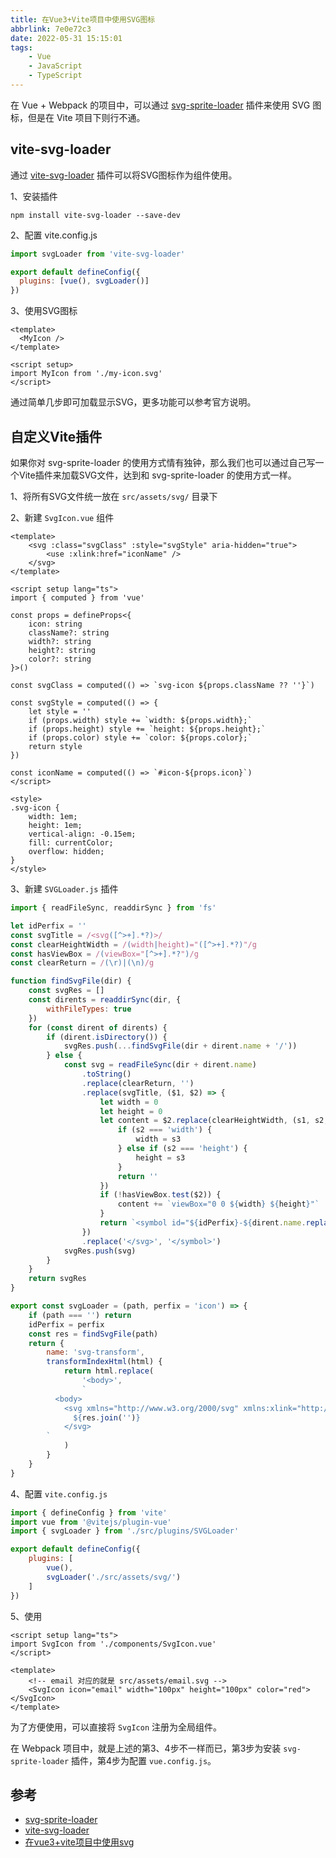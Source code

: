 ```yaml
---
title: 在Vue3+Vite项目中使用SVG图标
abbrlink: 7e0e72c3
date: 2022-05-31 15:15:01
tags:
    - Vue
    - JavaScript
    - TypeScript
---
```


在 Vue + Webpack 的项目中，可以通过 [svg-sprite-loader](https://github.com/JetBrains/svg-sprite-loader) 插件来使用 SVG 图标，但是在 Vite 项目下则行不通。

## vite-svg-loader

通过 [vite-svg-loader](https://github.com/jpkleemans/vite-svg-loader) 插件可以将SVG图标作为组件使用。

1、安装插件
```shell
npm install vite-svg-loader --save-dev
```

2、配置 vite.config.js
```JavaScript
import svgLoader from 'vite-svg-loader'

export default defineConfig({
  plugins: [vue(), svgLoader()]
})
```

3、使用SVG图标
```Vue
<template>
  <MyIcon />
</template>

<script setup>
import MyIcon from './my-icon.svg'
</script>
```

通过简单几步即可加载显示SVG，更多功能可以参考官方说明。

## 自定义Vite插件

如果你对 svg-sprite-loader 的使用方式情有独钟，那么我们也可以通过自己写一个Vite插件来加载SVG文件，达到和 svg-sprite-loader 的使用方式一样。

1、将所有SVG文件统一放在 `src/assets/svg/` 目录下

2、新建 `SvgIcon.vue` 组件
```Vue
<template>
    <svg :class="svgClass" :style="svgStyle" aria-hidden="true">
        <use :xlink:href="iconName" />
    </svg>
</template>

<script setup lang="ts">
import { computed } from 'vue'

const props = defineProps<{
    icon: string
    className?: string
    width?: string
    height?: string
    color?: string
}>()

const svgClass = computed(() => `svg-icon ${props.className ?? ''}`)

const svgStyle = computed(() => {
    let style = ''
    if (props.width) style += `width: ${props.width};`
    if (props.height) style += `height: ${props.height};`
    if (props.color) style += `color: ${props.color};`
    return style
})

const iconName = computed(() => `#icon-${props.icon}`)
</script>

<style>
.svg-icon {
    width: 1em;
    height: 1em;
    vertical-align: -0.15em;
    fill: currentColor;
    overflow: hidden;
}
</style>
```

3、新建 `SVGLoader.js` 插件
```JavaScript
import { readFileSync, readdirSync } from 'fs'

let idPerfix = ''
const svgTitle = /<svg([^>+].*?)>/
const clearHeightWidth = /(width|height)="([^>+].*?)"/g
const hasViewBox = /(viewBox="[^>+].*?")/g
const clearReturn = /(\r)|(\n)/g

function findSvgFile(dir) {
    const svgRes = []
    const dirents = readdirSync(dir, {
        withFileTypes: true
    })
    for (const dirent of dirents) {
        if (dirent.isDirectory()) {
            svgRes.push(...findSvgFile(dir + dirent.name + '/'))
        } else {
            const svg = readFileSync(dir + dirent.name)
                .toString()
                .replace(clearReturn, '')
                .replace(svgTitle, ($1, $2) => {
                    let width = 0
                    let height = 0
                    let content = $2.replace(clearHeightWidth, (s1, s2, s3) => {
                        if (s2 === 'width') {
                            width = s3
                        } else if (s2 === 'height') {
                            height = s3
                        }
                        return ''
                    })
                    if (!hasViewBox.test($2)) {
                        content += `viewBox="0 0 ${width} ${height}"`
                    }
                    return `<symbol id="${idPerfix}-${dirent.name.replace('.svg', '')}" ${content}>`
                })
                .replace('</svg>', '</symbol>')
            svgRes.push(svg)
        }
    }
    return svgRes
}

export const svgLoader = (path, perfix = 'icon') => {
    if (path === '') return
    idPerfix = perfix
    const res = findSvgFile(path)
    return {
        name: 'svg-transform',
        transformIndexHtml(html) {
            return html.replace(
                '<body>',
                `
          <body>
            <svg xmlns="http://www.w3.org/2000/svg" xmlns:xlink="http://www.w3.org/1999/xlink" style="position: absolute; width: 0; height: 0">
              ${res.join('')}
            </svg>
        `
            )
        }
    }
}
```

4、配置 `vite.config.js`
```JavaScript
import { defineConfig } from 'vite'
import vue from '@vitejs/plugin-vue'
import { svgLoader } from './src/plugins/SVGLoader'

export default defineConfig({
    plugins: [
        vue(), 
        svgLoader('./src/assets/svg/')
    ]
})
```

5、使用
```Vue
<script setup lang="ts">
import SvgIcon from './components/SvgIcon.vue'
</script>

<template>
    <!-- email 对应的就是 src/assets/email.svg -->
    <SvgIcon icon="email" width="100px" height="100px" color="red"></SvgIcon>
</template>
```

为了方便使用，可以直接将 `SvgIcon` 注册为全局组件。

在 Webpack 项目中，就是上述的第3、4步不一样而已，第3步为安装 `svg-sprite-loader` 插件，第4步为配置 `vue.config.js`。

## 参考

- [svg-sprite-loader](https://github.com/JetBrains/svg-sprite-loader)
- [vite-svg-loader](https://github.com/jpkleemans/vite-svg-loader)
- [在vue3+vite项目中使用svg](https://segmentfault.com/a/1190000039255368)
